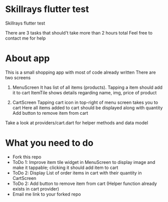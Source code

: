 # Skillrays flutter test

Skillrays flutter test

There are 3 tasks that should't take more than 2 hours total
Feel free to contact me for help

# About app

This is a small shopping app with most of code already written
There are two screens

1. MenuScreen
   It has list of all items (products). Tapping a item should add it to cart
   ItemTile shows details regarding name, img, price of product
   
2. CartScreen
   Tapping cart icon in top-right of menu screen takes you to cart
   Here all items added to cart should be displayed along with quantity
   Add button to remove item from cart
   
Take a look at providers/cart.dart for helper methods and data model

# What you need to do

- Fork this repo
- ToDo 1: Improve item tile widget in MenuScreen to display image and make it tappable; clicking it should add item to cart
- ToDo 2: Display List of order items in cart with their quantity in CartScreen
- ToDo 2: Add button to remove item from cart (Helper function already exists in cart provider)
- Email me link to your forked repo





